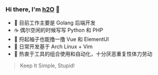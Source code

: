 ### Hi there, I'm [h2O](https://github.com/codcodog) :wave:

- :monkey: 目前工作主要是 Golang 后端开发
- :coffee: 偶尔空闲的时候写写 Python 和 PHP
- :thought_balloon: 捋起袖子也能撸一撸 Vue 和 ElementUI
- :hocho: 日常开发基于 Arch Linux + Vim
- :hammer: 热衷于工具的组合使用和自动化，十分厌恶重复性体力劳动

> Keep It Simple, Stupid!
